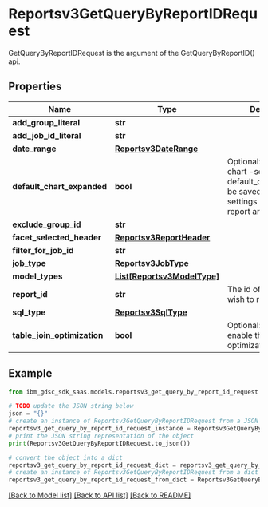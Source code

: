 # Reportsv3GetQueryByReportIDRequest

GetQueryByReportIDRequest is the argument of the GetQueryByReportID() api.

## Properties

Name | Type | Description | Notes
------------ | ------------- | ------------- | -------------
**add_group_literal** | **str** |  | [optional] 
**add_job_id_literal** | **str** |  | [optional] 
**date_range** | [**Reportsv3DateRange**](Reportsv3DateRange.md) |  | [optional] 
**default_chart_expanded** | **bool** | Optional: if report has chart -send  default_chart_expanded be saved in user settings collection per report and user. | [optional] 
**exclude_group_id** | **str** |  | [optional] 
**facet_selected_header** | [**Reportsv3ReportHeader**](Reportsv3ReportHeader.md) |  | [optional] 
**filter_for_job_id** | **str** |  | [optional] 
**job_type** | [**Reportsv3JobType**](Reportsv3JobType.md) |  | [optional] 
**model_types** | [**List[Reportsv3ModelType]**](Reportsv3ModelType.md) |  | [optional] 
**report_id** | **str** | The id of the Report we wish to run. | [optional] 
**sql_type** | [**Reportsv3SqlType**](Reportsv3SqlType.md) |  | [optional] 
**table_join_optimization** | **bool** | Optional: disable or enable the table join optimization. | [optional] 

## Example

```python
from ibm_gdsc_sdk_saas.models.reportsv3_get_query_by_report_id_request import Reportsv3GetQueryByReportIDRequest

# TODO update the JSON string below
json = "{}"
# create an instance of Reportsv3GetQueryByReportIDRequest from a JSON string
reportsv3_get_query_by_report_id_request_instance = Reportsv3GetQueryByReportIDRequest.from_json(json)
# print the JSON string representation of the object
print(Reportsv3GetQueryByReportIDRequest.to_json())

# convert the object into a dict
reportsv3_get_query_by_report_id_request_dict = reportsv3_get_query_by_report_id_request_instance.to_dict()
# create an instance of Reportsv3GetQueryByReportIDRequest from a dict
reportsv3_get_query_by_report_id_request_from_dict = Reportsv3GetQueryByReportIDRequest.from_dict(reportsv3_get_query_by_report_id_request_dict)
```
[[Back to Model list]](../README.md#documentation-for-models) [[Back to API list]](../README.md#documentation-for-api-endpoints) [[Back to README]](../README.md)


